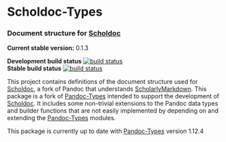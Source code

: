Scholdoc-Types
==============

### Document structure for [Scholdoc][scholdoc]

**Current stable version:** 0.1.3

**Development build status** [![build status][scholarly-devel-travisimage]][travis_stat]  
**Stable build status** [![build status][scholarly-travisimage]][travis_stat]


This project contains definitions of the document structure used for
[Scholdoc][scholdoc], a fork of Pandoc that understands [ScholarlyMarkdown][scholmd]. This package is a fork of [Pandoc-Types][pandoc-types]
intended to support the development of [Scholdoc][scholdoc]. It includes some
non-trivial extensions to the Pandoc data types and builder functions that are
not easily implemented by depending on and extending the
[Pandoc-Types][pandoc-types] modules.

This package is currently up to date with [Pandoc-Types][pandoc-types] version
1.12.4

[scholmd]: http://scholarlymarkdown.com
[scholdoc]: https://github.com/timtylin/scholdoc
[pandoc-types]: https://github.com/jgm/pandoc-types
[travis_stat]: https://travis-ci.org/timtylin/scholdoc-types
[scholarly-devel-travisimage]: https://travis-ci.org/timtylin/scholdoc-types.svg?branch=master
[scholarly-travisimage]: https://travis-ci.org/timtylin/scholdoc-types.svg?branch=stable
